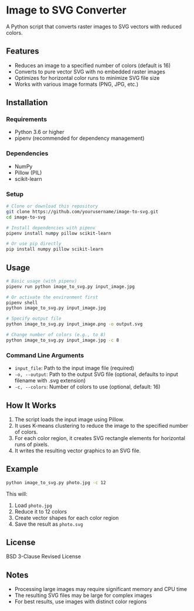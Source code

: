# Image to SVG Converter

A Python script that converts raster images to SVG vectors with reduced colors.

## Features

- Reduces an image to a specified number of colors (default is 16)
- Converts to pure vector SVG with no embedded raster images
- Optimizes for horizontal color runs to minimize SVG file size
- Works with various image formats (PNG, JPG, etc.)

## Installation

### Requirements

- Python 3.6 or higher
- pipenv (recommended for dependency management)

### Dependencies

- NumPy
- Pillow (PIL)
- scikit-learn

### Setup

```bash
# Clone or download this repository
git clone https://github.com/yourusername/image-to-svg.git
cd image-to-svg

# Install dependencies with pipenv
pipenv install numpy pillow scikit-learn

# Or use pip directly
pip install numpy pillow scikit-learn
```

## Usage

```bash
# Basic usage (with pipenv)
pipenv run python image_to_svg.py input_image.jpg

# Or activate the environment first
pipenv shell
python image_to_svg.py input_image.jpg

# Specify output file
python image_to_svg.py input_image.png -o output.svg

# Change number of colors (e.g., to 8)
python image_to_svg.py input_image.jpg -c 8
```

### Command Line Arguments

- `input_file`: Path to the input image file (required)
- `-o, --output`: Path to the output SVG file (optional, defaults to input filename with .svg extension)
- `-c, --colors`: Number of colors to use (optional, default: 16)

## How It Works

1. The script loads the input image using Pillow.
2. It uses K-means clustering to reduce the image to the specified number of colors.
3. For each color region, it creates SVG rectangle elements for horizontal runs of pixels.
4. It writes the resulting vector graphics to an SVG file.

## Example

```bash
python image_to_svg.py photo.jpg -c 12
```

This will:
1. Load `photo.jpg`
2. Reduce it to 12 colors
3. Create vector shapes for each color region
4. Save the result as `photo.svg`

## License

BSD 3-Clause Revised License

## Notes

- Processing large images may require significant memory and CPU time
- The resulting SVG files may be large for complex images
- For best results, use images with distinct color regions
